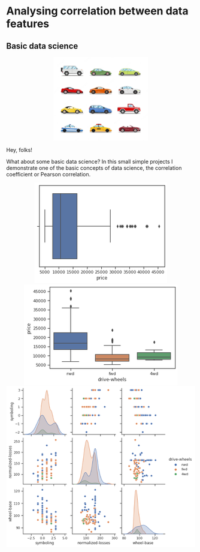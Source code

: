 # Analysing correlation between data features

## Basic data science

<div align="center"><img src=data_image/vector-cars-collection-vehicles-flat-style_1284-44161.jpg width=50%></div>

Hey, folks!

What about some basic data science? In this small simple projects I demonstrate one of the basic concepts of data science, the correlation coefficient or Pearson correlation.

<div align="center"><img src=data_image/boxplot_car_price.png></div>

<div align="center"><img src=data_image/boxplot_to_distribution_price_drivewheels.png></div>

<div align="center"><img src=data_image/matrix_scatter_plot_columns.png></div>
